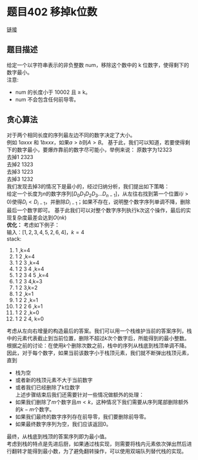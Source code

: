 # **题目402 移掉k位数**
[链接](https://leetcode-cn.com/problems/remove-k-digits/)
## **题目描述**
给定一个以字符串表示的非负整数 num，移除这个数中的 k 位数字，使得剩下的数字最小。  
注意:  
- num 的长度小于 10002 且 ≥ k。
- num 不会包含任何前导零。
## **贪心算法**                                                                                                 
对于两个相同长度的序列最左边不同的数字决定了大小。  
例如 $1axxx$ 和 $1bxxx$，如果$a>b$则$A>B$。
基于此，我们可以知道，若要使得剩下的数字最小，要爆炸靠前的数字尽可能小，举例来说：
原数字为12323  
去掉1 2323  
去掉2 1323  
去掉3 1223  
去掉3 1232  
我们发现去掉3的情况下是最小的，经过归纳分析，我们提出如下策略：  
给定一个长度为$n$的数字序列$[D_0D_1D_2D_3...D_{n-1}]$，从左往右找到第一个位置$i(i>0)$使得$D_i<D_{i-1}$，并删除$D_{i-1}$；如果不存在，说明整个数字序列单调不降，删除最后一个数字即可。
基于此我们可以对整个数字序列执行k次这个操作，最后的实现复杂度最差会达到$O(nk)$  
**优化：**
考虑如下例子：  
输入：$[1,2,3,4,5,2,6,4]$，$k=4$  
stack:  
1. 1   ,k=4
2. 1 2  ,k=4
3. 1 2 3 ,k=4
4. 1 2 3 4 ,k=4
5. 1 2 3 4 5 ,k=4
6. 1 2 3 4,k=3
7. 1 2 3,k=2
8. 1 2 ,k=1
9.  1 2 2 ,k=1
10. 1 2 2 6 ,k=1
11. 1 2 2 ,k=0
12. 1 2 2 4, k=0   

考虑从左向右增量的构造最后的答案。我们可以用一个栈维护当前的答案序列，栈中的元素代表截止到当前位置，删除不超过$k$次个数字后，所能得到的最小整数。根据之前的讨论：在使用$k$个删除次数之前，栈中的序列从栈底到栈顶单调不降。  
因此，对于每个数字，如果当前该数字小于栈顶元素，我们就不断弹出栈顶元素，直到
- 栈为空
- 或者新的栈顶元素不大于当前数字
- 或者我们已经删除了k位数字  
上述步骤结束后我们还需要针对一些情况做额外的处理：  
- 如果我们删除了$m$个数字且$m<k$，这种情况下我们需要从序列尾部删除额外的$k-m$个数字。
- 如果我们最终的数字序列存在前导零，我们要删除前导零。
- 如果最终数字序列为空，我们应该返回0。  

最终，从栈底到栈顶的答案序列即为最小值。  
考虑到栈的特点是先进后厨，如果通过栈实现，则需要将栈内元素依次弹出然后进行翻转才能得到最小数，为了避免翻转操作，可以使用双端队列替代栈的实现。
```C++

```





